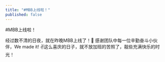 ```yaml
---
title: "#MBB上线啦！"
published: false
---
```

#MBB上线啦！

经过数不清的日夜，就在昨晚MBB上线了！🎉 感谢团队中每一位辛勤奋斗小伙伴，We made it! ✌️这么喜庆的日子，就不放加班的苦照了，靓些充满快乐的时光！